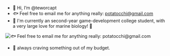<!---
teworcapt/teworcapt is a ✨ special ✨ repository because its `README.md` (this file) appears on your GitHub profile.
You can click the Preview link to take a look at your changes.
--->

- 🐚 Hi, I’m @teworcapt
- 🐟 Feel free to email me for anything really: potatocchi@gmail.com
- 🐠 I'm currently an second-year game-development college student, with a very large love for marine biology! 🎣

![🐟 Feel free to email me for anything really: potatocchi@gmail.com](https://orcapitana.carrd.co/assets/images/image01.jpg?v=d556a4b0)

- 🍥 always craving something out of my budget.



